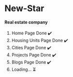 # New-Star
<h4>Real estate company</h4>

<ol>
  <li>Home Page Done ✔️</li>
  <li>Housing Units Page Done ✔️</li>
  <li>Cities Page Done ✔️</li>
  <li>Projects Page Done ✔️</li>
  <li>Blogs Page Done ✔️</li>
  <li>
    Loading... ⏳
  </li>
</ol>

